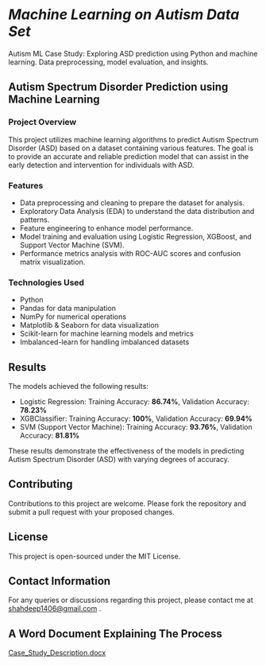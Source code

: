 # ***Machine Learning on Autism Data Set***

Autism ML Case Study: Exploring ASD prediction using Python and machine learning. Data preprocessing, model evaluation, and insights.

## Autism Spectrum Disorder Prediction using Machine Learning

### Project Overview
This project utilizes machine learning algorithms to predict Autism Spectrum Disorder (ASD) based on a dataset containing various features. The goal is to provide an accurate and reliable prediction model that can assist in the early detection and intervention for individuals with ASD.

### Features
- Data preprocessing and cleaning to prepare the dataset for analysis.
- Exploratory Data Analysis (EDA) to understand the data distribution and patterns.
- Feature engineering to enhance model performance.
- Model training and evaluation using Logistic Regression, XGBoost, and Support Vector Machine (SVM).
- Performance metrics analysis with ROC-AUC scores and confusion matrix visualization.

### Technologies Used
- Python
- Pandas for data manipulation
- NumPy for numerical operations
- Matplotlib & Seaborn for data visualization
- Scikit-learn for machine learning models and metrics
- Imbalanced-learn for handling imbalanced datasets

## Results
The models achieved the following results:

- Logistic Regression: Training Accuracy: **86.74%**, Validation Accuracy: **78.23%**
- XGBClassifier: Training Accuracy: **100%**, Validation Accuracy: **69.94%**
- SVM (Support Vector Machine): Training Accuracy: **93.76%**, Validation Accuracy: **81.81%**

These results demonstrate the effectiveness of the models in predicting Autism Spectrum Disorder (ASD) with varying degrees of accuracy.

## Contributing
Contributions to this project are welcome. Please fork the repository and submit a pull request with your proposed changes.

## License
This project is open-sourced under the MIT License.

## Contact Information
For any queries or discussions regarding this project, please contact me at shahdeep1406@gmail.com .

## A Word Document Explaining The Process
[Case_Study_Description.docx](https://github.com/user-attachments/files/16101872/23MSIT059_Case_Study_Description.docx)
